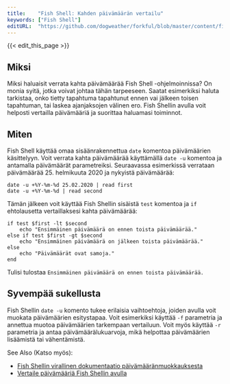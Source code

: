 ```yaml
---
title:    "Fish Shell: Kahden päivämäärän vertailu"
keywords: ["Fish Shell"]
editURL:  "https://github.com/dogweather/forkful/blob/master/content/fi/fish-shell/comparing-two-dates.md"
---
```


{{< edit_this_page >}}

## Miksi

Miksi haluaisit verrata kahta päivämäärää Fish Shell -ohjelmoinnissa? On monia syitä, jotka voivat johtaa tähän tarpeeseen. Saatat esimerkiksi haluta tarkistaa, onko tietty tapahtuma tapahtunut ennen vai jälkeen toisen tapahtuman, tai laskea ajanjaksojen välinen ero. Fish Shellin avulla voit helposti vertailla päivämääriä ja suorittaa haluamasi toiminnot.

## Miten

Fish Shell käyttää omaa sisäänrakennettua `date` komentoa päivämäärien käsittelyyn. Voit verrata kahta päivämäärää käyttämällä `date -u` komentoa ja antamalla päivämäärät parametreiksi. Seuraavassa esimerkissä verrataan päivämäärää 25. helmikuuta 2020 ja nykyistä päivämäärää:

```Fish Shell
date -u +%Y-%m-%d 25.02.2020 | read first
date -u +%Y-%m-%d | read second
```

Tämän jälkeen voit käyttää Fish Shellin sisäistä `test` komentoa ja `if` ehtolausetta vertaillaksesi kahta päivämäärää:

```Fish Shell
if test $first -lt $second
    echo "Ensimmäinen päivämäärä on ennen toista päivämäärää."
else if test $first -gt $second
    echo "Ensimmäinen päivämäärä on jälkeen toista päivämäärää."
else
    echo "Päivämäärät ovat samoja."
end
```

Tulisi tulostaa `Ensimmäinen päivämäärä on ennen toista päivämäärää.`

## Syvempää sukellusta

Fish Shellin `date -u` komento tukee erilaisia vaihtoehtoja, joiden avulla voit muokata päivämäärien esitystapaa. Voit esimerkiksi käyttää `-f` parametria ja annettua muotoa päivämäärien tarkempaan vertailuun. Voit myös käyttää `-r` parametria ja antaa päivämäärälukuarvoja, mikä helpottaa päivämäärien lisäämistä tai vähentämistä.

See Also (Katso myös):
- [Fish Shellin virallinen dokumentaatio päivämääränmuokkauksesta](https://fishshell.com/docs/current/cmds/date.html)
- [Vertaile päivämääriä Fish Shellin avulla](https://www.brianchildress.co/post/comparing-dates-fish)
